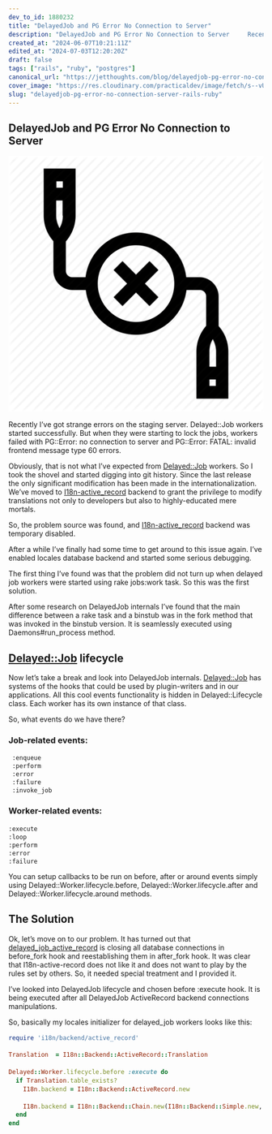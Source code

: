 ```yaml
---
dev_to_id: 1880232
title: "DelayedJob and PG Error No Connection to Server"
description: "DelayedJob and PG Error No Connection to Server     Recently I’ve got strange errors on the..."
created_at: "2024-06-07T10:21:11Z"
edited_at: "2024-07-03T12:20:20Z"
draft: false
tags: ["rails", "ruby", "postgres"]
canonical_url: "https://jetthoughts.com/blog/delayedjob-pg-error-no-connection-server-rails-ruby/"
cover_image: "https://res.cloudinary.com/practicaldev/image/fetch/s--vU-NT_Ek--/c_imagga_scale,f_auto,fl_progressive,h_420,q_auto,w_1000/https://raw.githubusercontent.com/jetthoughts/jetthoughts.github.io/master/static/assets/img/blog/delayedjob-pg-error-no-connection-server-rails-ruby/file_0.png"
slug: "delayedjob-pg-error-no-connection-server-rails-ruby"
---
```


## DelayedJob and PG Error No Connection to Server

![](https://raw.githubusercontent.com/jetthoughts/jetthoughts.github.io/master/static/assets/img/blog/delayedjob-pg-error-no-connection-server-rails-ruby/file_0.png)

Recently I’ve got strange errors on the staging server. Delayed::Job workers started successfully. But when they were starting to lock the jobs, workers failed with PG::Error: no connection to server and PG::Error: FATAL: invalid frontend message type 60 errors.

Obviously, that is not what I’ve expected from [Delayed::Job](https://github.com/collectiveidea/delayed_job) workers. So I took the shovel and started digging into git history. Since the last release the only significant modification has been made in the internationalization. We’ve moved to [I18n-active_record](https://github.com/svenfuchs/i18n-active_record) backend to grant the privilege to modify translations not only to developers but also to highly-educated mere mortals.

So, the problem source was found, and [I18n-active_record](https://github.com/svenfuchs/i18n-active_record) backend was temporary disabled.

After a while I’ve finally had some time to get around to this issue again. I’ve enabled locales database backend and started some serious debugging.

The first thing I’ve found was that the problem did not turn up when delayed job workers were started using rake jobs:work task. So this was the first solution.

After some research on DelayedJob internals I’ve found that the main difference between a rake task and a binstub was in the fork method that was invoked in the binstub version. It is seamlessly executed using Daemons#run_process method.

## [Delayed::Job](https://github.com/collectiveidea/delayed_job) lifecycle

Now let’s take a break and look into DelayedJob internals. [Delayed::Job](https://github.com/collectiveidea/delayed_job) has systems of the hooks that could be used by plugin-writers and in our applications. All this cool events functionality is hidden in Delayed::Lifecycle class. Each worker has its own instance of that class.

So, what events do we have there?

### Job-related events:

```
 :enqueue
 :perform
 :error
 :failure
 :invoke_job
```

### Worker-related events:

```
:execute
:loop
:perform
:error
:failure
```

You can setup callbacks to be run on before, after or around events simply using Delayed::Worker.lifecycle.before, Delayed::Worker.lifecycle.after and Delayed::Worker.lifecycle.around methods.

## The Solution

Ok, let’s move on to our problem. It has turned out that [delayed_job_active_record](https://github.com/collectiveidea/delayed_job_active_record) is closing all database connections in before_fork hook and reestablishing them in after_fork hook. It was clear that I18n-active-record does not like it and does not want to play by the rules set by others. So, it needed special treatment and I provided it.

I’ve looked into DelayedJob lifecycle and chosen before :execute hook. It is being executed after all DelayedJob ActiveRecord backend connections manipulations.

So, basically my locales initializer for delayed_job workers looks like this:

```ruby
require 'i18n/backend/active_record'
  
Translation  = I18n::Backend::ActiveRecord::Translation

Delayed::Worker.lifecycle.before :execute do
  if Translation.table_exists?
    I18n.backend = I18n::Backend::ActiveRecord.new

    I18n.backend = I18n::Backend::Chain.new(I18n::Backend::Simple.new, I18n.backend)
  end
end
```

